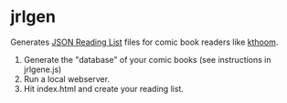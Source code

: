 # jrlgen

Generates [JSON Reading List](https://github.com/codedread/kthoom/tree/master/reading-lists) files for comic book readers like [kthoom](https://github.com/codedread/kthoom).

  1. Generate the "database" of your comic books (see instructions in jrlgene.js)
  2. Run a local webserver.
  3. Hit index.html and create your reading list.